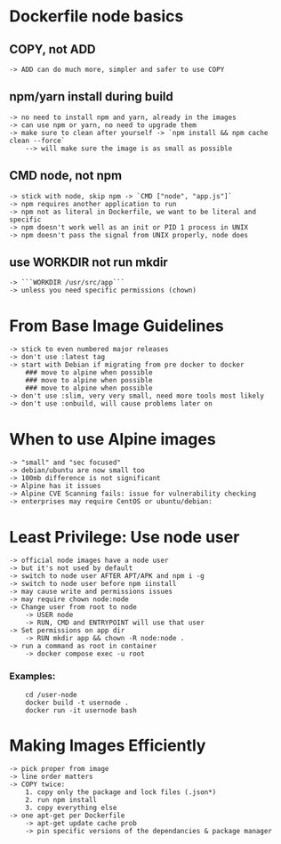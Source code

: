 # Dockerfile node basics

## COPY, not ADD
    -> ADD can do much more, simpler and safer to use COPY

## npm/yarn install during build
    -> no need to install npm and yarn, already in the images
    -> can use npm or yarn, no need to upgrade them
    -> make sure to clean after yourself -> `npm install && npm cache clean --force`
        --> will make sure the image is as small as possible

## CMD node, not npm
    -> stick with node, skip npm -> `CMD ["node", "app.js"]`
    -> npm requires another application to run
    -> npm not as literal in Dockerfile, we want to be literal and specific
    -> npm doesn't work well as an init or PID 1 process in UNIX
    -> npm doesn't pass the signal from UNIX properly, node does

## use WORKDIR not run mkdir
    -> ```WORKDIR /usr/src/app```
    -> unless you need specific permissions (chown)

# From Base Image Guidelines
    -> stick to even numbered major releases
    -> don't use :latest tag
    -> start with Debian if migrating from pre docker to docker
        ### move to alpine when possible
        ### move to alpine when possible
        ### move to alpine when possible
    -> don't use :slim, very very small, need more tools most likely
    -> don't use :onbuild, will cause problems later on

# When to use Alpine images
    -> "small" and "sec focused"
    -> debian/ubuntu are now small too
    -> 100mb difference is not significant
    -> Alpine has it issues
    -> Alpine CVE Scanning fails: issue for vulnerability checking
    -> enterprises may require CentOS or ubuntu/debian: 

# Least Privilege: Use node user
    -> official node images have a node user
    -> but it's not used by default
    -> switch to node user AFTER APT/APK and npm i -g
    -> switch to node user before npm iinstall
    -> may cause write and permissions issues
    -> may require chown node:node
    -> Change user from root to node
        -> USER node
        -> RUN, CMD and ENTRYPOINT will use that user
    -> Set permissions on app dir
        -> RUN mkdir app && chown -R node:node .
    -> run a command as root in container
        -> docker compose exec -u root


### Examples:
```
    cd /user-node
    docker build -t usernode .
    docker run -it usernode bash
```

# Making Images Efficiently
    -> pick proper from image
    -> line order matters
    -> COPY twice:
        1. copy only the package and lock files (.json*)
        2. run npm install
        3. copy everything else
    -> one apt-get per Dockerfile
        -> apt-get update cache prob
        -> pin specific versions of the dependancies & package manager
    